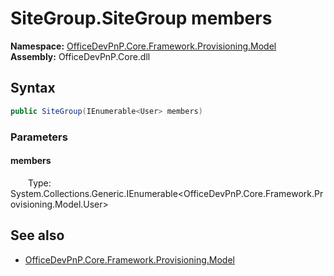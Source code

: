 # SiteGroup.SiteGroup members 
  

**Namespace:** [OfficeDevPnP.Core.Framework.Provisioning.Model](OfficeDevPnP.Core.Framework.Provisioning.Model.md)  
**Assembly:** OfficeDevPnP.Core.dll  
## Syntax
```C#
public SiteGroup(IEnumerable<User> members)
```
### Parameters
#### members  
&emsp;&emsp;Type: System.Collections.Generic.IEnumerable<OfficeDevPnP.Core.Framework.Provisioning.Model.User>  
## See also
- [OfficeDevPnP.Core.Framework.Provisioning.Model](OfficeDevPnP.Core.Framework.Provisioning.Model.md)
